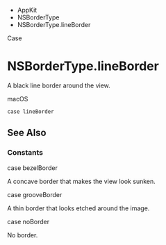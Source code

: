 

- AppKit
- NSBorderType
-  NSBorderType.lineBorder 

Case

# NSBorderType.lineBorder

A black line border around the view.

macOS

``` source
case lineBorder
```

## See Also

### Constants

case bezelBorder

A concave border that makes the view look sunken.

case grooveBorder

A thin border that looks etched around the image.

case noBorder

No border.

